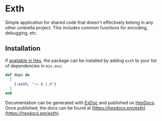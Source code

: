 # Exth

Simple application for shared code that doesn't effectively belong in any other umbrella project. This includes common functions for encoding, debugging, etc.

## Installation

If [available in Hex](https://hex.pm/docs/publish), the package can be installed
by adding `exth` to your list of dependencies in `mix.exs`:

```elixir
def deps do
  [
    {:exth, "~> 0.1.0"}
  ]
end
```

Documentation can be generated with [ExDoc](https://github.com/elixir-lang/ex_doc)
and published on [HexDocs](https://hexdocs.pm). Once published, the docs can
be found at [https://hexdocs.pm/exth](https://hexdocs.pm/exth).


